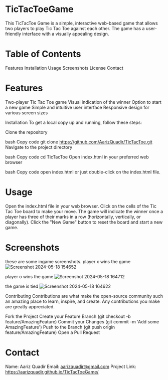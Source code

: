 ﻿# TicTacToeGame
 This TicTacToe Game is a simple, interactive web-based game that allows two players to play Tic Tac Toe against each other. The game has a user-friendly interface with a visually appealing design.

# Table of Contents

Features
Installation
Usage
Screenshots
License
Contact

# Features
Two-player Tic Tac Toe game
Visual indication of the winner
Option to start a new game
Simple and intuitive user interface
Responsive design for various screen sizes

Installation
To get a local copy up and running, follow these steps:

Clone the repository

bash
Copy code
git clone https://github.com/AarizQuadir/TicTacToe.git
Navigate to the project directory

bash
Copy code
cd TicTacToe
Open index.html in your preferred web browser

bash
Copy code
open index.html
or just double-click on the index.html file.

# Usage
Open the index.html file in your web browser.
Click on the cells of the Tic Tac Toe board to make your move.
The game will indicate the winner once a player has three of their marks in a row (horizontally, vertically, or diagonally).
Click the "New Game" button to reset the board and start a new game.

# Screenshots
these are some ingame screenshots.
player x wins the game
![Screenshot 2024-05-18 154652](https://github.com/AarizQuadir/TicTacToeGame/assets/167294376/61ac234c-d3e1-4b3b-8e78-686c9fd9ce75)

player o wins the game
![Screenshot 2024-05-18 164712](https://github.com/AarizQuadir/TicTacToeGame/assets/167294376/d121781e-713d-437d-b014-e26b6761069c)

the game is tied
![Screenshot 2024-05-18 164622](https://github.com/AarizQuadir/TicTacToeGame/assets/167294376/35c493f1-441e-480f-96fc-f1e4a39ae8e0)





Contributing
Contributions are what make the open-source community such an amazing place to learn, inspire, and create. Any contributions you make are greatly appreciated.

Fork the Project
Create your Feature Branch (git checkout -b feature/AmazingFeature)
Commit your Changes (git commit -m 'Add some AmazingFeature')
Push to the Branch (git push origin feature/AmazingFeature)
Open a Pull Request


# Contact
Name: Aariz Quadir
Email: aarizquadir@gmail.com
Project Link: https://aarizquadir.github.io/TicTacToeGame/

